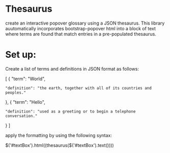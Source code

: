 # Thesaurus
create an interactive popover glossary using a JSON thesaurus. This library auutomatically incorporates bootstrap-popover html into a block of text where terms are found that match entries in a pre-populated thesaurus. 

# Set up:

Create a list of terms and definitions in JSON format as follows:



[
  {
    "term": "World",
    
    "definition": "the earth, together with all of its countries and peoples."
  },
  {
    "term": "Hello",
    
    "definition": "used as a greeting or to begin a telephone conversation."
  }
]

apply the formatting by using the following syntax:

$('#textBox').html((thesaurus($('#textBox').text())))
